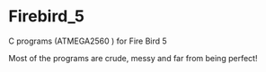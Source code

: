 # Firebird_5
C programs (ATMEGA2560 ) for Fire Bird 5

Most of the programs are crude, messy and far from being perfect!
